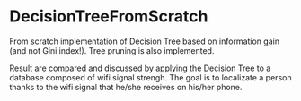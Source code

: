 # DecisionTreeFromScratch
From scratch implementation of Decision Tree based on information gain (and not Gini index!). Tree pruning is also implemented.

Result are compared and discussed by applying the Decision Tree to a database composed of wifi signal strengh. The goal is to localizate a person
thanks to the wifi signal that he/she receives on his/her phone.
